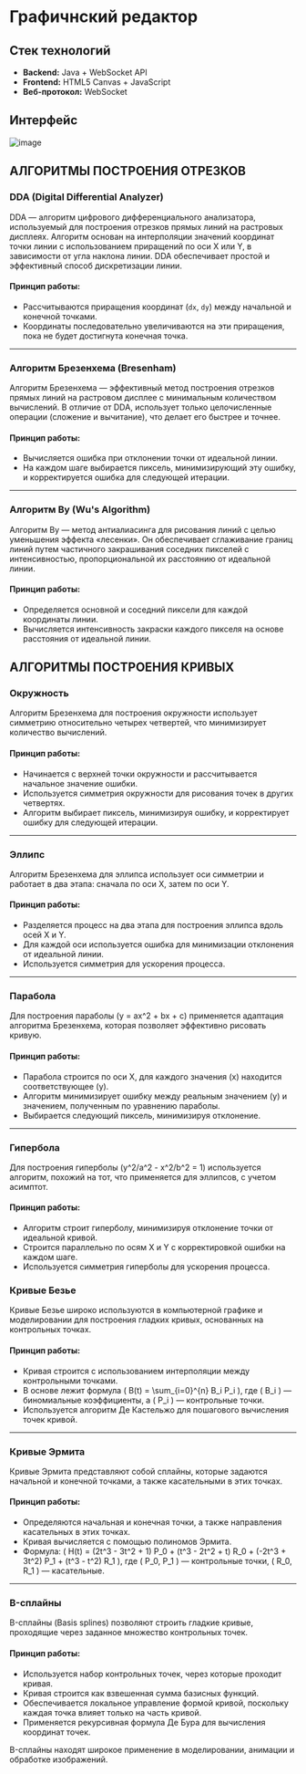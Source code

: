 # Графичнский редактор

## Стек технологий  
- **Backend:** Java + WebSocket API  
- **Frontend:** HTML5 Canvas + JavaScript  
- **Веб-протокол:** WebSocket

## Интерфейс
![image](https://github.com/user-attachments/assets/347ff353-0587-4a0d-aea8-5441fd70f02c)

## АЛГОРИТМЫ ПОСТРОЕНИЯ ОТРЕЗКОВ

### DDA (Digital Differential Analyzer)
DDA — алгоритм цифрового дифференциального анализатора, используемый для построения отрезков прямых линий на растровых дисплеях. Алгоритм основан на интерполяции значений координат точки линии с использованием приращений по оси X или Y, в зависимости от угла наклона линии. DDA обеспечивает простой и эффективный способ дискретизации линии.

#### Принцип работы:
- Рассчитываются приращения координат (`dx`, `dy`) между начальной и конечной точками.
- Координаты последовательно увеличиваются на эти приращения, пока не будет достигнута конечная точка.

---

### Алгоритм Брезенхема (Bresenham)
Алгоритм Брезенхема — эффективный метод построения отрезков прямых линий на растровом дисплее с минимальным количеством вычислений. В отличие от DDA, использует только целочисленные операции (сложение и вычитание), что делает его быстрее и точнее.

#### Принцип работы:
- Вычисляется ошибка при отклонении точки от идеальной линии.
- На каждом шаге выбирается пиксель, минимизирующий эту ошибку, и корректируется ошибка для следующей итерации.

---

### Алгоритм Ву (Wu's Algorithm)
Алгоритм Ву — метод антиалиасинга для рисования линий с целью уменьшения эффекта «лесенки». Он обеспечивает сглаживание границ линий путем частичного закрашивания соседних пикселей с интенсивностью, пропорциональной их расстоянию от идеальной линии.

#### Принцип работы:
- Определяется основной и соседний пиксели для каждой координаты линии.
- Вычисляется интенсивность закраски каждого пикселя на основе расстояния от идеальной линии.


## АЛГОРИТМЫ ПОСТРОЕНИЯ КРИВЫХ

### Окружность
Алгоритм Брезенхема для построения окружности использует симметрию относительно четырех четвертей, что минимизирует количество вычислений.

#### Принцип работы:
- Начинается с верхней точки окружности и рассчитывается начальное значение ошибки.
- Используется симметрия окружности для рисования точек в других четвертях.
- Алгоритм выбирает пиксель, минимизируя ошибку, и корректирует ошибку для следующей итерации.

---

### Эллипс
Алгоритм Брезенхема для эллипса использует оси симметрии и работает в два этапа: сначала по оси X, затем по оси Y.

#### Принцип работы:
- Разделяется процесс на два этапа для построения эллипса вдоль осей X и Y.
- Для каждой оси используется ошибка для минимизации отклонения от идеальной линии.
- Используется симметрия для ускорения процесса.

---

### Парабола
Для построения параболы \(y = ax^2 + bx + c\) применяется адаптация алгоритма Брезенхема, которая позволяет эффективно рисовать кривую.

#### Принцип работы:
- Парабола строится по оси X, для каждого значения \(x\) находится соответствующее \(y\).
- Алгоритм минимизирует ошибку между реальным значением \(y\) и значением, полученным по уравнению параболы.
- Выбирается следующий пиксель, минимизируя отклонение.

---

### Гипербола
Для построения гиперболы \(y^2/a^2 - x^2/b^2 = 1\) используется алгоритм, похожий на тот, что применяется для эллипсов, с учетом асимптот.

#### Принцип работы:
- Алгоритм строит гиперболу, минимизируя отклонение точки от идеальной кривой.
- Строится параллельно по осям X и Y с корректировкой ошибки на каждом шаге.
- Используется симметрия гиперболы для ускорения процесса.

### Кривые Безье
Кривые Безье широко используются в компьютерной графике и моделировании для построения гладких кривых, основанных на контрольных точках.

#### Принцип работы:
- Кривая строится с использованием интерполяции между контрольными точками.
- В основе лежит формула \( B(t) = \sum_{i=0}^{n} B_i P_i \), где \( B_i \) — биномиальные коэффициенты, а \( P_i \) — контрольные точки.
- Используется алгоритм Де Кастельжо для пошагового вычисления точек кривой.

---

### Кривые Эрмита
Кривые Эрмита представляют собой сплайны, которые задаются начальной и конечной точками, а также касательными в этих точках.

#### Принцип работы:
- Определяются начальная и конечная точки, а также направления касательных в этих точках.
- Кривая вычисляется с помощью полиномов Эрмита.
- Формула: \( H(t) = (2t^3 - 3t^2 + 1) P_0 + (t^3 - 2t^2 + t) R_0 + (-2t^3 + 3t^2) P_1 + (t^3 - t^2) R_1 \), где \( P_0, P_1 \) — контрольные точки, \( R_0, R_1 \) — касательные.

---

### B-сплайны
B-сплайны (Basis splines) позволяют строить гладкие кривые, проходящие через заданное множество контрольных точек.

#### Принцип работы:
- Используется набор контрольных точек, через которые проходит кривая.
- Кривая строится как взвешенная сумма базисных функций.
- Обеспечивается локальное управление формой кривой, поскольку каждая точка влияет только на часть кривой.
- Применяется рекурсивная формула Де Бура для вычисления координат точек.

B-сплайны находят широкое применение в моделировании, анимации и обработке изображений.

